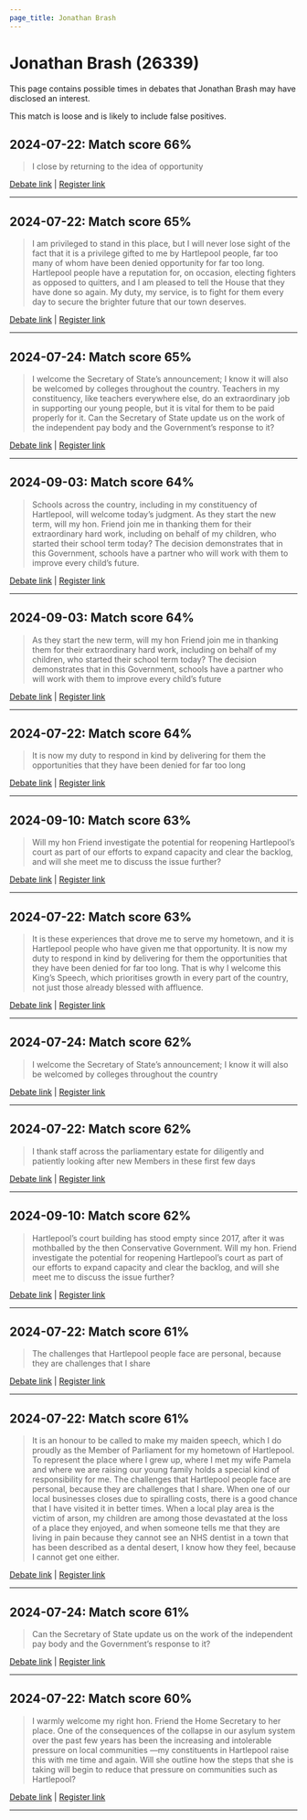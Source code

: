 ```yaml
---
page_title: Jonathan Brash
---
```


# Jonathan Brash  (26339)

This page contains possible times in debates that Jonathan Brash may have disclosed an interest.

This match is loose and is likely to include false positives. 



## 2024-07-22: Match score 66%

>I close by returning to the idea of opportunity

[Debate link](https://www.theyworkforyou.com/debates/?id=2024-07-22e.442.1) | [Register link](https://www.theyworkforyou.com/mp/26339/register)


---



## 2024-07-22: Match score 65%

>I am privileged to stand in this place, but I will never lose sight of the fact that it is a privilege gifted to me by Hartlepool people, far too many of whom have been denied opportunity for far too long. Hartlepool people have a reputation for, on occasion, electing fighters as opposed to quitters, and I am pleased to tell the House that they have done so again. My duty, my service, is to fight for them every day to secure the brighter future that our town deserves.

[Debate link](https://www.theyworkforyou.com/debates/?id=2024-07-22e.442.1) | [Register link](https://www.theyworkforyou.com/mp/26339/register)


---



## 2024-07-24: Match score 65%

>I welcome the Secretary of State’s announcement; I know it will also be welcomed by colleges throughout the country. Teachers in my constituency, like teachers everywhere else, do an extraordinary job in supporting our young people, but it is vital for them to be paid properly for it. Can the Secretary of State update us on the work of the independent pay body and the Government’s response to it?

[Debate link](https://www.theyworkforyou.com/debates/?id=2024-07-24d.697.2) | [Register link](https://www.theyworkforyou.com/mp/26339/register)


---



## 2024-09-03: Match score 64%

>Schools across the country, including in my constituency of Hartlepool, will welcome today’s judgment. As they start the new term, will my hon. Friend join me in thanking them for their extraordinary hard work, including on behalf of my children, who started their school term today? The decision demonstrates that in this Government, schools have a partner who will work with them to improve every child’s future.

[Debate link](https://www.theyworkforyou.com/debates/?id=2024-09-03c.173.4) | [Register link](https://www.theyworkforyou.com/mp/26339/register)


---



## 2024-09-03: Match score 64%

>As they start the new term, will my hon Friend join me in thanking them for their extraordinary hard work, including on behalf of my children, who started their school term today? The decision demonstrates that in this Government, schools have a partner who will work with them to improve every child’s future

[Debate link](https://www.theyworkforyou.com/debates/?id=2024-09-03c.173.4) | [Register link](https://www.theyworkforyou.com/mp/26339/register)


---



## 2024-07-22: Match score 64%

>It is now my duty to respond in kind by delivering for them the opportunities that they have been denied for far too long

[Debate link](https://www.theyworkforyou.com/debates/?id=2024-07-22e.442.1) | [Register link](https://www.theyworkforyou.com/mp/26339/register)


---



## 2024-09-10: Match score 63%

>Will my hon Friend investigate the potential for reopening Hartlepool’s court as part of our efforts to expand capacity and clear the backlog, and will she meet me to discuss the issue further?

[Debate link](https://www.theyworkforyou.com/debates/?id=2024-09-10a.686.5) | [Register link](https://www.theyworkforyou.com/mp/26339/register)


---



## 2024-07-22: Match score 63%

>It is these experiences that drove me to serve my hometown, and it is Hartlepool people who have given me that opportunity. It is now my duty to respond in kind by delivering for them the opportunities that they have been denied for far too long. That is why I welcome this King’s Speech, which prioritises growth in every part of the country, not just those already blessed with affluence.

[Debate link](https://www.theyworkforyou.com/debates/?id=2024-07-22e.442.1) | [Register link](https://www.theyworkforyou.com/mp/26339/register)


---



## 2024-07-24: Match score 62%

>I welcome the Secretary of State’s announcement; I know it will also be welcomed by colleges throughout the country

[Debate link](https://www.theyworkforyou.com/debates/?id=2024-07-24d.697.2) | [Register link](https://www.theyworkforyou.com/mp/26339/register)


---



## 2024-07-22: Match score 62%

>I thank staff across the parliamentary estate for diligently and patiently looking after new Members in these first few days

[Debate link](https://www.theyworkforyou.com/debates/?id=2024-07-22e.442.1) | [Register link](https://www.theyworkforyou.com/mp/26339/register)


---



## 2024-09-10: Match score 62%

>Hartlepool’s court building has stood empty since 2017, after it was mothballed by the then Conservative Government. Will my hon. Friend investigate the potential for reopening Hartlepool’s court as part of our efforts to expand capacity and clear the backlog, and will she meet me to discuss the issue further?

[Debate link](https://www.theyworkforyou.com/debates/?id=2024-09-10a.686.5) | [Register link](https://www.theyworkforyou.com/mp/26339/register)


---



## 2024-07-22: Match score 61%

>The challenges that Hartlepool people face are personal, because they are challenges that I share

[Debate link](https://www.theyworkforyou.com/debates/?id=2024-07-22e.442.1) | [Register link](https://www.theyworkforyou.com/mp/26339/register)


---



## 2024-07-22: Match score 61%

>It is an honour to be called to make my maiden speech, which I do proudly as the Member of Parliament for my hometown of Hartlepool. To represent the place where I grew up, where I met my wife Pamela and where we are raising our young family holds a special kind of responsibility for me. The challenges that Hartlepool people face are personal, because they are challenges that I share. When one of our local businesses closes due to spiralling costs, there is a good chance that I have visited it in better times. When a local play area is the victim of arson, my children are among those devastated at the loss of a place they enjoyed, and when someone tells me that they are living in pain because they cannot see an NHS dentist in a town that has been described as a dental desert, I know how they feel, because I cannot get one either.

[Debate link](https://www.theyworkforyou.com/debates/?id=2024-07-22e.442.1) | [Register link](https://www.theyworkforyou.com/mp/26339/register)


---



## 2024-07-24: Match score 61%

>Can the Secretary of State update us on the work of the independent pay body and the Government’s response to it?

[Debate link](https://www.theyworkforyou.com/debates/?id=2024-07-24d.697.2) | [Register link](https://www.theyworkforyou.com/mp/26339/register)


---



## 2024-07-22: Match score 60%

>I warmly welcome my right hon. Friend the Home Secretary to her place. One of the consequences of the collapse in our asylum system over the past few years has been the increasing and intolerable pressure on local communities  —my constituents in Hartlepool raise this with me time and again. Will she outline how the steps that she is taking will begin to reduce that pressure on communities such as Hartlepool?

[Debate link](https://www.theyworkforyou.com/debates/?id=2024-07-22e.397.4) | [Register link](https://www.theyworkforyou.com/mp/26339/register)


---

